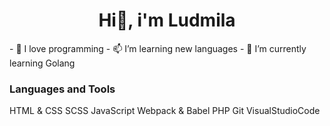 <h1 align="center">Hi👋, i'm Ludmila </h1>
- 💞️ I love programming
- 📫 I’m learning new languages
- 🌱 I’m currently learning Golang

### Languages and Tools
HTML & CSS
SCSS
JavaScript
Webpack & Babel
PHP
Git
VisualStudioCode
